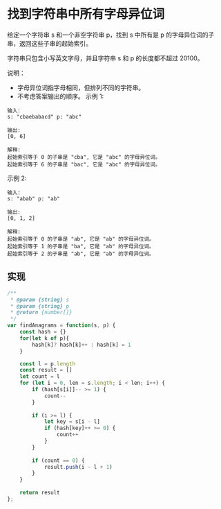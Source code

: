 # 找到字符串中所有字母异位词
给定一个字符串 s 和一个非空字符串 p，找到 s 中所有是 p 的字母异位词的子串，返回这些子串的起始索引。

字符串只包含小写英文字母，并且字符串 s 和 p 的长度都不超过 20100。

说明：

* 字母异位词指字母相同，但排列不同的字符串。
* 不考虑答案输出的顺序。
示例 1:
```
输入:
s: "cbaebabacd" p: "abc"

输出:
[0, 6]

解释:
起始索引等于 0 的子串是 "cba", 它是 "abc" 的字母异位词。
起始索引等于 6 的子串是 "bac", 它是 "abc" 的字母异位词。
```
 示例 2:
```
输入:
s: "abab" p: "ab"

输出:
[0, 1, 2]

解释:
起始索引等于 0 的子串是 "ab", 它是 "ab" 的字母异位词。
起始索引等于 1 的子串是 "ba", 它是 "ab" 的字母异位词。
起始索引等于 2 的子串是 "ab", 它是 "ab" 的字母异位词。
```

## 实现
```js
/**
 * @param {string} s
 * @param {string} p
 * @return {number[]}
 */
var findAnagrams = function(s, p) {
    const hash = {}
    for(let k of p){
        hash[k]? hash[k]++ : hash[k] = 1
    }

    const l = p.length
    const result = []
    let count = l
    for (let i = 0, len = s.length; i < len; i++) {
        if (hash[s[i]]-- >= 1) {
            count--
        }
        
        if (i >= l) {
            let key = s[i - l]
            if (hash[key]++ >= 0) {
                count++
            } 
        }
        
        if (count == 0) {
            result.push(i - l + 1)
        }
    }
    
    return result
};
```

